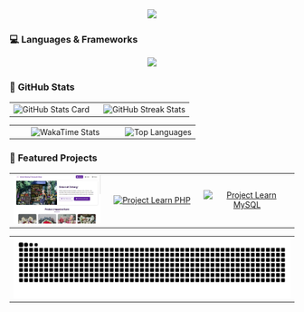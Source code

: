 <div align="center">
<a href="https://discord.com/users/1134220267535745065"><img src="https://lanyard.cnrad.dev/api/1134220267535745065?theme=dark" /></a>
</div>

### 💻 **Languages & Frameworks**

<div align="center">
<p><img src="https://skillicons.dev/icons?i=cpp,java,php,html,css,mysql,git,vscode,idea,stackoverflow" /></p>
</div>

### 🦉 **GitHub Stats**

<table width="100%">
<tr> 
<td>
 <picture>
<source media="(prefers-color-scheme: dark)" srcset="https://github-readme-stats.vercel.app/api?username=arga-nata&layout=normal&show_icons=true&theme=tokyonight&hide_border=true&count_private=true">
<source media="(prefers-color-scheme: light)" srcset="https://github-readme-stats.vercel.app/api?username=arga-nata&layout=normal&show_icons=true&theme=buefy&hide_border=true&count_private=true">
<img align="center" src="https://github-readme-stats.vercel.app/api?username=arga-nata&layout=normal&show_icons=true&theme=tokyonight&hide_border=true&count_private=true" alt="GitHub Stats Card">
</picture>
</td>
<td width="50%" align="center">
<picture>
<source media="(prefers-color-scheme: dark)" srcset="https://github-readme-streak-stats.herokuapp.com/?user=arga-nata&theme=tokyonight&hide_border=true">
<source media="(prefers-color-scheme: light)" srcset="https://github-readme-streak-stats.herokuapp.com/?user=arga-nata&theme=buefy&hide_border=true">
<img align="center" src="https://github-readme-streak-stats.herokuapp.com/?user=arga-nata&theme=tokyonight&hide_border=true" alt="GitHub Streak Stats">
</picture>
</td>
</tr>
</table>

<table width="100%">
<tr> 
<td width="60%" align="center">
<picture>
<source media="(prefers-color-scheme: dark)" srcset="https://github-readme-stats.vercel.app/api/wakatime?username=Arganata&layout=compact&theme=tokyonight&hide_border=true&langs_count=6">
<source media="(prefers-color-scheme: light)" srcset="https://github-readme-stats.vercel.app/api/wakatime?username=Arganata&layout=compact&theme=buefy&hide_border=true&langs_count=6">
<img align="center" src="https://github-readme-stats.vercel.app/api/wakatime?username=Arganata&layout=normal&theme=tokyonight&hide_border=true&langs_count=6" alt="WakaTime Stats">
</picture>
</td>
<td width="40%" align="center">
<picture>
<source media="(prefers-color-scheme: dark)" srcset="https://github-readme-stats.vercel.app/api/top-langs/?username=arga-nata&layout=compact&theme=tokyonight&hide_border=true&count_private=true&langs_count=12">
<source media="(prefers-color-scheme: light)" srcset="https://github-readme-stats.vercel.app/api/top-langs/?username=arga-nata&layout=compact&theme=buefy&hide_border=true&count_private=true&langs_count=12">
<img align="center" src="https://github-readme-stats.vercel.app/api/top-langs/?username=arga-nata&layout=normal&theme=tokyonight&hide_border=true&count_private=true&bg_color=0D1117&langs_count=12" alt="Top Languages">
</picture>
</td>
</tr>
</table>

### 🚀 **Featured Projects**

<table width="100%">
<tr>
<td width="25%" align="center">
<a href="https://github.com/arga-nata/website-toko-bouquet">
<picture>
<img src="https://raw.githubusercontent.com/arga-nata/website-toko-bouquet/main/thumbnail.png" alt="Project Website Toko Bouquet">
</picture>
</a>
</td>
<td width="25%" align="center">
<a href="https://github.com/arga-nata/learn-php">
<picture>
<img src="https://img.youtube.com/vi/zZ6vybT1HQs/maxresdefault.jpg" alt="Project Learn PHP">
</picture>
</a>
</td>
<td width="25%" align="center">
<a href="https://github.com/arga-nata/learn-mysql">
<picture>
<img src="https://img.youtube.com/vi/5OdVJbNCSso/maxresdefault.jpg" alt="Project Learn MySQL">
</picture>
</a>
</td>
</tr>
</table>

<table width="100%">
<tr> 
<td width="50%" align="center">
<picture>
<source media="(prefers-color-scheme: dark)" srcset="https://raw.githubusercontent.com/arga-nata/arga-nata/output/github-contribution-grid-snake-dark.svg">
<source media="(prefers-color-scheme: light)" srcset="https://raw.githubusercontent.com/arga-nata/arga-nata/output/github-contribution-grid-snake.svg">
<img src="https://raw.githubusercontent.com/arga-nata/arga-nata/output/github-contribution-grid-snake-dark.svg" alt="Contribution Snake">
</picture>
</td>
</tr>
</table>
